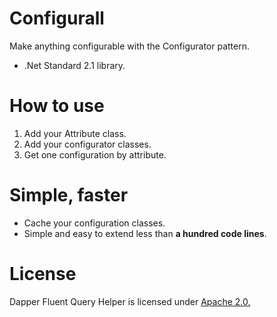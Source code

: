 # Configurall
Make anything configurable with the Configurator pattern.

 - .Net Standard 2.1 library.

# How to use

1. Add your Attribute class.
2. Add your configurator classes.
3. Get one configuration by attribute.

# Simple, faster

- Cache your configuration classes.
- Simple and easy to extend less than **a hundred code lines**.

# License

Dapper Fluent Query Helper is licensed under [Apache 2.0.](https://github.com/jiman14/Configurall/blob/main/LICENSE "Apache 2.0 License")
